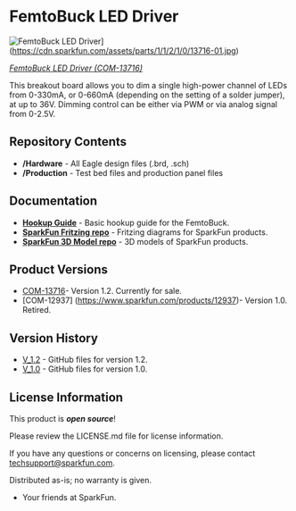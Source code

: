 FemtoBuck LED Driver
===================  
![FemtoBuck LED Driver](https://cdn.sparkfun.com/assets/parts/1/1/2/1/0/13716-01.jpg)](https://cdn.sparkfun.com/assets/parts/1/1/2/1/0/13716-01.jpg) 
 
[*FemtoBuck LED Driver (COM-13716)*](https://www.sparkfun.com/products/13716) 

This breakout board allows you to dim a single high-power channel of LEDs from 0-330mA, or 0-660mA (depending on the setting of a solder jumper), at up to 36V. 
Dimming control can be either via PWM or via analog signal from 0-2.5V.

Repository Contents
-------------------
* **/Hardware** - All Eagle design files (.brd, .sch)
* **/Production** - Test bed files and production panel files

Documentation
--------------
* **[Hookup Guide](https://learn.sparkfun.com/tutorials/femtobuck-constant-current-led-driver-hookup-guide)** - Basic hookup guide for the FemtoBuck.
* **[SparkFun Fritzing repo](https://github.com/sparkfun/Fritzing_Parts)** - Fritzing diagrams for SparkFun products.
* **[SparkFun 3D Model repo](https://github.com/sparkfun/3D_Models)** - 3D models of SparkFun products. 

Product Versions
----------------
* [COM-13716](https://www.sparkfun.com/products/13716)- Version 1.2. Currently for sale. 
* [COM-12937] (https://www.sparkfun.com/products/12937)- Version 1.0. Retired. 

Version History
---------------
* [V_1.2](https://github.com/sparkfun/FemtoBuck/tree/V_1.2) - GitHub files for version 1.2. 
* [V_1.0](https://github.com/sparkfun/FemtoBuck/tree/v_10) - GitHub files for version 1.0. 

License Information
-------------------

This product is _**open source**_! 

Please review the LICENSE.md file for license information. 

If you have any questions or concerns on licensing, please contact techsupport@sparkfun.com.

Distributed as-is; no warranty is given.

- Your friends at SparkFun.
